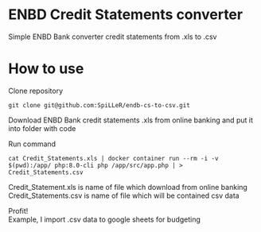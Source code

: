 # ENBD Credit Statements converter
Simple ENBD Bank converter credit statements from .xls to .csv

# How to use
Clone repository
```
git clone git@github.com:SpiLLeR/endb-cs-to-csv.git
```
Download ENBD Bank credit statements .xls from online banking and put it into folder with code

Run command
```
cat Credit_Statements.xls | docker container run --rm -i -v $(pwd):/app/ php:8.0-cli php /app/src/app.php | > Credit_Statements.csv
```
Credit_Statement.xls is name of file which download from online banking
Credit_Statements.csv is name of file which will be contained csv data

Profit!  
Example, I import .csv data to google sheets for budgeting